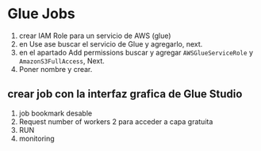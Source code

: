 # Glue Jobs

1. crear IAM Role para un servicio de AWS (glue)
2. en Use ase buscar el servicio de Glue y agregarlo, next.
3. en el apartado Add permissions buscar y agregar `AWSGlueServiceRole` y `AmazonS3FullAccess`, Next.
4. Poner nombre y crear.

## crear job con la interfaz grafica de Glue Studio

1. job bookmark desable
2. Request number of workers 2 para acceder a capa gratuita
3. RUN
4. monitoring
